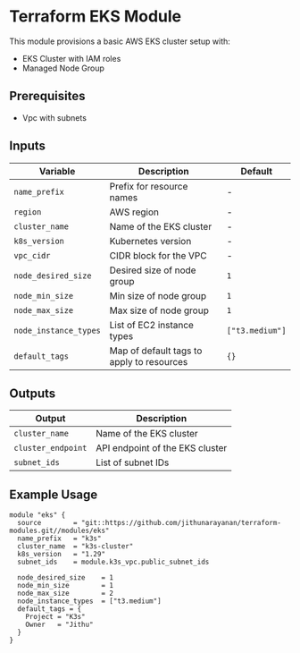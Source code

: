 # Terraform EKS Module

This module provisions a basic AWS EKS cluster setup with:
- EKS Cluster with IAM roles
- Managed Node Group

## Prerequisites
- Vpc with subnets

## Inputs

| Variable              | Description                               | Default         |
|-----------------------|-------------------------------------------|-----------------|
| `name_prefix`         | Prefix for resource names                 | -               |
| `region`              | AWS region                                | -               |
| `cluster_name`        | Name of the EKS cluster                   | -               |
| `k8s_version`         | Kubernetes version                        | -               |
| `vpc_cidr`            | CIDR block for the VPC                    | -               |
| `node_desired_size`   | Desired size of node group                | `1`             |
| `node_min_size`       | Min size of node group                    | `1`             |
| `node_max_size`       | Max size of node group                    | `1`             |
| `node_instance_types` | List of EC2 instance types                | `["t3.medium"]` |
| `default_tags`        | Map of default tags to apply to resources | `{}`            |

## Outputs

| Output              | Description                     |
|---------------------|---------------------------------|
| `cluster_name`      | Name of the EKS cluster         |
| `cluster_endpoint`  | API endpoint of the EKS cluster |
| `subnet_ids`        | List of subnet IDs              |

## Example Usage

```hcl
module "eks" {
  source        = "git::https://github.com/jithunarayanan/terraform-modules.git//modules/eks"
  name_prefix   = "k3s"
  cluster_name  = "k3s-cluster"
  k8s_version   = "1.29"
  subnet_ids    = module.k3s_vpc.public_subnet_ids

  node_desired_size    = 1
  node_min_size        = 1
  node_max_size        = 2
  node_instance_types  = ["t3.medium"]
  default_tags = {
    Project = "K3s"
    Owner   = "Jithu"
  }
}
```

